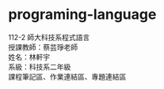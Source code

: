 # programing-language
112-2 師大科技系程式語言<br>
授課教師：蔡芸琤老師<br>
姓名：林軒宇<br>
系級：科技系二年級<br>
課程筆記區、作業連結區、專題連結區<br>
